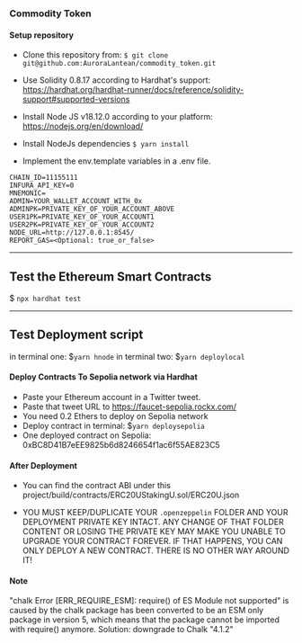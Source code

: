 ### Commodity Token

#### Setup repository

- Clone this repository from:
  `$ git clone git@github.com:AuroraLantean/commodity_token.git`

- Use Solidity 0.8.17 according to Hardhat's support:
  https://hardhat.org/hardhat-runner/docs/reference/solidity-support#supported-versions

- Install Node JS v18.12.0 according to your platform: https://nodejs.org/en/download/

- Install NodeJs dependencies
  `$ yarn install`

- Implement the env.template variables in a .env file.

```
CHAIN_ID=11155111
INFURA_API_KEY=0
MNEMONIC=
ADMIN=YOUR_WALLET_ACCOUNT_WITH_0x
ADMINPK=PRIVATE_KEY_OF_YOUR_ACCOUNT_ABOVE
USER1PK=PRIVATE_KEY_OF_YOUR_ACCOUNT1
USER2PK=PRIVATE_KEY_OF_YOUR_ACCOUNT2
NODE_URL=http://127.0.0.1:8545/
REPORT_GAS=<Optional: true_or_false>
```

---

## Test the Ethereum Smart Contracts

$ `npx hardhat test`

---

## Test Deployment script

in terminal one: $`yarn hnode`
in terminal two: $`yarn deploylocal`

#### Deploy Contracts To Sepolia network via Hardhat

- Paste your Ethereum account in a Twitter tweet.
- Paste that tweet URL to https://faucet-sepolia.rockx.com/
- You need 0.2 Ethers to deploy on Sepolia network
- Deploy contract in terminal: $`yarn deploysepolia`
- One deployed contract on Sepolia: 0xBC8D41B7eEE9825b6d8246654f1ac6f55AE823C5

#### After Deployment

- You can find the contract ABI under this project/build/contracts/ERC20UStakingU.sol/ERC20U.json

- YOU MUST KEEP/DUPLICATE YOUR `.openzeppelin` FOLDER AND YOUR DEPLOYMENT PRIVATE KEY INTACT. ANY CHANGE OF THAT FOLDER CONTENT OR LOSING THE PRIVATE KEY MAY MAKE YOU UNABLE TO UPGRADE YOUR CONTRACT FOREVER. IF THAT HAPPENS, YOU CAN ONLY DEPLOY A NEW CONTRACT. THERE IS NO OTHER WAY AROUND IT!

#### Note

"chalk Error [ERR_REQUIRE_ESM]: require() of ES Module not supported" is caused by the chalk package has been converted to be an ESM only package in version 5, which means that the package cannot be imported with require() anymore.
Solution: downgrade to Chalk "4.1.2"
